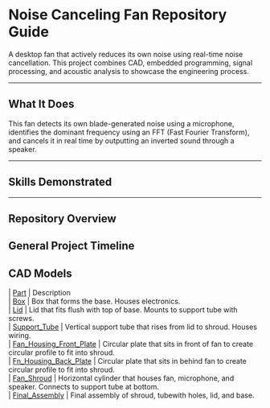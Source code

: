 # Noise Canceling Fan Repository Guide

A desktop fan that actively reduces its own noise using real-time noise cancellation. This project combines CAD, embedded programming, signal processing, and acoustic analysis to showcase the engineering process.

---

## What It Does
This fan detects its own blade-generated noise using a microphone, identifies the dominant frequency using an FFT (Fast Fourier Transform), and cancels it in real time by outputting an inverted sound through a speaker.

---

## Skills Demonstrated 

---

## Repository Overview


## General Project Timeline 
   


## CAD Models
| [Part](link)                                                      |   Description  
| [Box](CAD/Project_CAD/box.SLDPRT)                                 |   Box that forms the base. Houses electronics.   
| [Lid](CAD/Project_CAD/lid.SLDPRT)                                 |   Lid that fits flush with top of base. Mounts to support tube with screws.  
| [Support_Tube](CAD/Project_CAD/tube.SLDPRT)                       |   Vertical support tube that rises from lid to shroud. Houses wiring.   
| [Fan_Housing_Front_Plate](CAD/Project_CAD/Fan_Front_Plate.SLDPRT) |   Circular plate that sits in front of fan to create circular profile to fit into shroud.   
| [Fn_Housing_Back_Plate](CAD/Project_CAD/Fan_Back_Plate.SLDPRT)    |   Circular plate that sits in behind fan to create circular profile to fit into shroud.   
| [Fan_Shroud](CAD/Project_CAD/Shroud.SLDPRT)                       |   Horizontal cylinder that houses fan, microphone, and speaker. Connects to support tube at bottom.      
| [Final_Assembly](CAD/Project_CAD/Final_Assembly.SLDPRT) |   Final assembly of shroud, tubewith holes, lid, and base.
